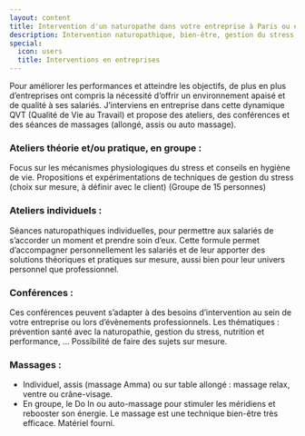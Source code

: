 ```yaml
---
layout: content
title: Intervention d'un naturopathe dans votre entreprise à Paris ou en région Parisienne
description: Intervention naturopathique, bien-être, gestion du stress, ateliers, conférences en Ile-de-france, Yvelines, etc.
special:
  icon: users
  title: Interventions en entreprises
---
```


Pour améliorer les performances et atteindre les objectifs, de plus en plus d’entreprises ont compris la nécessité d’offrir un environnement apaisé et de qualité à ses salariés.
J’interviens en entreprise dans cette dynamique QVT (Qualité de Vie au Travail) et propose des ateliers, des conférences et des séances de massages (allongé, assis ou auto massage).

### Ateliers théorie et/ou pratique, en groupe :
Focus sur les mécanismes physiologiques du stress et conseils en hygiène de vie.
Propositions et expérimentations de techniques de gestion du stress (choix sur mesure, à définir avec le client) 
(Groupe de 15 personnes)

### Ateliers individuels :
Séances naturopathiques individuelles, pour permettre aux salariés de s’accorder un moment et prendre soin d’eux. Cette formule permet d’accompagner personnellement les salariés et de leur apporter des solutions théoriques et pratiques sur mesure, aussi bien pour leur univers personnel que professionnel.

### Conférences :
Ces conférences peuvent s’adapter à des besoins d’intervention au sein de votre entreprise ou lors d’évènements professionnels.
Les thématiques : prévention santé avec la naturopathie, gestion du stress, nutrition et performance, …
Possibilité de faire des sujets sur mesure.

### Massages :
- Individuel, assis (massage Amma) ou sur table allongé : massage relax, ventre ou crâne-visage.
- En groupe, le Do In ou auto-massage pour stimuler les méridiens et rebooster son énergie.
Le massage est une technique bien-être très efficace. Matériel fourni.
